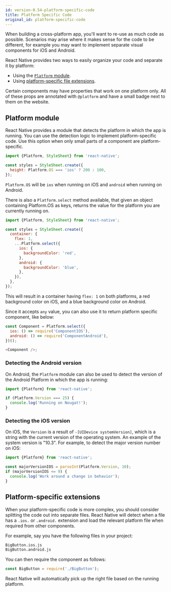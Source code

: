 ```yaml
---
id: version-0.54-platform-specific-code
title: Platform Specific Code
original_id: platform-specific-code
---
```


When building a cross-platform app, you'll want to re-use as much code as possible. Scenarios may arise where it makes sense for the code to be different, for example you may want to implement separate visual components for iOS and Android.

React Native provides two ways to easily organize your code and separate it by platform:

* Using the [`Platform` module](platform-specific-code.md#platform-module).
* Using [platform-specific file extensions](platform-specific-code.md#platform-specific-extensions).

Certain components may have properties that work on one platform only. All of these props are annotated with `@platform` and have a small badge next to them on the website.

## Platform module

React Native provides a module that detects the platform in which the app is running. You can use the detection logic to implement platform-specific code. Use this option when only small parts of a component are platform-specific.

```javascript
import {Platform, StyleSheet} from 'react-native';

const styles = StyleSheet.create({
  height: Platform.OS === 'ios' ? 200 : 100,
});
```

`Platform.OS` will be `ios` when running on iOS and `android` when running on Android.

There is also a `Platform.select` method available, that given an object containing Platform.OS as keys, returns the value for the platform you are currently running on.

```javascript
import {Platform, StyleSheet} from 'react-native';

const styles = StyleSheet.create({
  container: {
    flex: 1,
    ...Platform.select({
      ios: {
        backgroundColor: 'red',
      },
      android: {
        backgroundColor: 'blue',
      },
    }),
  },
});
```

This will result in a container having `flex: 1` on both platforms, a red background color on iOS, and a blue background color on Android.

Since it accepts `any` value, you can also use it to return platform specific component, like below:

```javascript
const Component = Platform.select({
  ios: () => require('ComponentIOS'),
  android: () => require('ComponentAndroid'),
})();

<Component />;
```

### Detecting the Android version

On Android, the `Platform` module can also be used to detect the version of the Android Platform in which the app is running:

```javascript
import {Platform} from 'react-native';

if (Platform.Version === 25) {
  console.log('Running on Nougat!');
}
```

### Detecting the iOS version

On iOS, the `Version` is a result of `-[UIDevice systemVersion]`, which is a string with the current version of the operating system. An example of the system version is "10.3". For example, to detect the major version number on iOS:

```javascript
import {Platform} from 'react-native';

const majorVersionIOS = parseInt(Platform.Version, 10);
if (majorVersionIOS <= 9) {
  console.log('Work around a change in behavior');
}
```

## Platform-specific extensions

When your platform-specific code is more complex, you should consider splitting the code out into separate files. React Native will detect when a file has a `.ios.` or `.android.` extension and load the relevant platform file when required from other components.

For example, say you have the following files in your project:

```sh
BigButton.ios.js
BigButton.android.js
```

You can then require the component as follows:

```javascript
const BigButton = require('./BigButton');
```

React Native will automatically pick up the right file based on the running platform.
